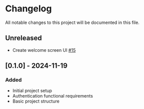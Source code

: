 # Changelog
All notable changes to this project will be documented in this file.

## Unreleased
- Create welcome screen UI [#15](https://github.com/canasmh/iron-track-mobile/pull/15)

## [0.1.0] - 2024-11-19
### Added
- Initial project setup
- Authentication functional requirements
- Basic project structure
